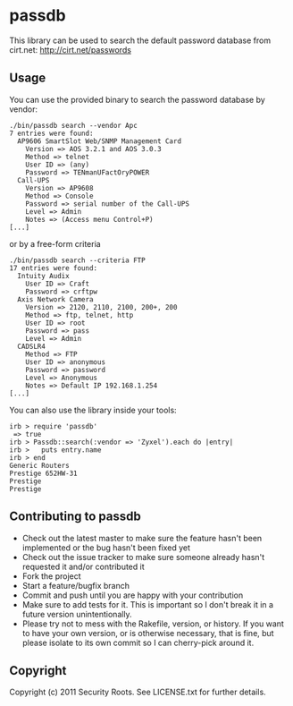 passdb
======

This library can be used to search the default password database from cirt.net: http://cirt.net/passwords

Usage
-----

You can use the provided binary to search the password database by vendor:

    ./bin/passdb search --vendor Apc
    7 entries were found:
      AP9606 SmartSlot Web/SNMP Management Card
        Version => AOS 3.2.1 and AOS 3.0.3
        Method => telnet
        User ID => (any)
        Password => TENmanUFactOryPOWER
      Call-UPS
        Version => AP9608
        Method => Console
        Password => serial number of the Call-UPS
        Level => Admin
        Notes => (Access menu Control+P)
    [...]

or by a free-form criteria

    ./bin/passdb search --criteria FTP
    17 entries were found:
      Intuity Audix
        User ID => Craft
        Password => crftpw
      Axis Network Camera
        Version => 2120, 2110, 2100, 200+, 200
        Method => ftp, telnet, http
        User ID => root
        Password => pass
        Level => Admin
      CADSLR4
        Method => FTP
        User ID => anonymous
        Password => password
        Level => Anonymous
        Notes => Default IP 192.168.1.254
    [...]

You can also use the library inside your tools:

    irb > require 'passdb'
     => true 
    irb > Passdb::search(:vendor => 'Zyxel').each do |entry|
    irb >   puts entry.name
    irb > end
    Generic Routers
    Prestige 652HW-31
    Prestige
    Prestige


Contributing to passdb
----------------------
 
* Check out the latest master to make sure the feature hasn't been implemented or the bug hasn't been fixed yet
* Check out the issue tracker to make sure someone already hasn't requested it and/or contributed it
* Fork the project
* Start a feature/bugfix branch
* Commit and push until you are happy with your contribution
* Make sure to add tests for it. This is important so I don't break it in a future version unintentionally.
* Please try not to mess with the Rakefile, version, or history. If you want to have your own version, or is otherwise necessary, that is fine, but please isolate to its own commit so I can cherry-pick around it.

Copyright
---------

Copyright (c) 2011 Security Roots. See LICENSE.txt for
further details.

